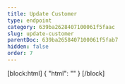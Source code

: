 ```yaml
---
title: Update Customer
type: endpoint
category: 639ba2628407100061f5faac
slug: update-customer
parentDoc: 639ba2658407100061f5fab7
hidden: false
order: 7
---
```

[block:html]
{
  "html": "<style>\n.LanguagePicker-divider { \n  display: none; }\n  \n[title=\"Toggle library\"] { \n  display: none; }\n</style>"
}
[/block]